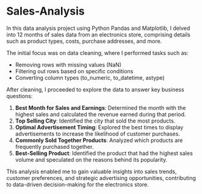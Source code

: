 # Sales-Analysis
In this data analysis project using Python Pandas and Matplotlib, I delved into 12 months of sales data from an electronics store, comprising details such as product types, costs, purchase addresses, and more.

The initial focus was on data cleaning, where I performed tasks such as:
- Removing rows with missing values (NaN)
- Filtering out rows based on specific conditions
- Converting column types (to_numeric, to_datetime, astype)

After cleaning, I proceeded to explore the data to answer key business questions:
1. **Best Month for Sales and Earnings**: Determined the month with the highest sales and calculated the revenue earned during that period.
2. **Top Selling City**: Identified the city that sold the most products.
3. **Optimal Advertisement Timing**: Explored the best times to display advertisements to increase the likelihood of customer purchases.
4. **Commonly Sold Together Products**: Analyzed which products are frequently purchased together.
5. **Best-Selling Product**: Identified the product that had the highest sales volume and speculated on the reasons behind its popularity.

This analysis enabled me to gain valuable insights into sales trends, customer preferences, and strategic advertising opportunities, contributing to data-driven decision-making for the electronics store.
